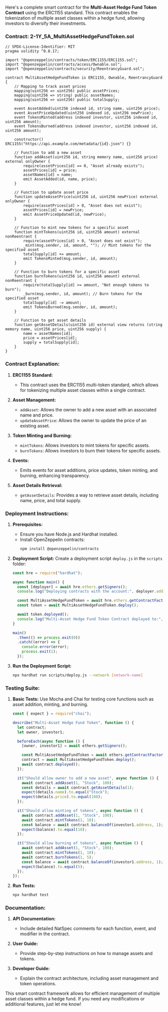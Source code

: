 Here's a complete smart contract for the **Multi-Asset Hedge Fund Token Contract** using the ERC1155 standard. This contract enables the tokenization of multiple asset classes within a hedge fund, allowing investors to diversify their investments.

### Contract: 2-1Y_5A_MultiAssetHedgeFundToken.sol

```solidity
// SPDX-License-Identifier: MIT
pragma solidity ^0.8.17;

import "@openzeppelin/contracts/token/ERC1155/ERC1155.sol";
import "@openzeppelin/contracts/access/Ownable.sol";
import "@openzeppelin/contracts/security/ReentrancyGuard.sol";

contract MultiAssetHedgeFundToken is ERC1155, Ownable, ReentrancyGuard {
    // Mapping to track asset prices
    mapping(uint256 => uint256) public assetPrices; 
    mapping(uint256 => string) public assetNames; 
    mapping(uint256 => uint256) public totalSupply; 

    event AssetAdded(uint256 indexed id, string name, uint256 price);
    event AssetPriceUpdated(uint256 indexed id, uint256 newPrice);
    event TokensMinted(address indexed investor, uint256 indexed id, uint256 amount);
    event TokensBurned(address indexed investor, uint256 indexed id, uint256 amount);

    constructor() ERC1155("https://api.example.com/metadata/{id}.json") {}

    // Function to add a new asset
    function addAsset(uint256 id, string memory name, uint256 price) external onlyOwner {
        require(assetPrices[id] == 0, "Asset already exists");
        assetPrices[id] = price;
        assetNames[id] = name;
        emit AssetAdded(id, name, price);
    }

    // Function to update asset price
    function updateAssetPrice(uint256 id, uint256 newPrice) external onlyOwner {
        require(assetPrices[id] > 0, "Asset does not exist");
        assetPrices[id] = newPrice;
        emit AssetPriceUpdated(id, newPrice);
    }

    // Function to mint new tokens for a specific asset
    function mintTokens(uint256 id, uint256 amount) external nonReentrant {
        require(assetPrices[id] > 0, "Asset does not exist");
        _mint(msg.sender, id, amount, ""); // Mint tokens for the specified asset
        totalSupply[id] += amount;
        emit TokensMinted(msg.sender, id, amount);
    }

    // Function to burn tokens for a specific asset
    function burnTokens(uint256 id, uint256 amount) external nonReentrant {
        require(totalSupply[id] >= amount, "Not enough tokens to burn");
        _burn(msg.sender, id, amount); // Burn tokens for the specified asset
        totalSupply[id] -= amount;
        emit TokensBurned(msg.sender, id, amount);
    }

    // Function to get asset details
    function getAssetDetails(uint256 id) external view returns (string memory name, uint256 price, uint256 supply) {
        name = assetNames[id];
        price = assetPrices[id];
        supply = totalSupply[id];
    }
}
```

### Contract Explanation:

1. **ERC1155 Standard:**
   - This contract uses the ERC1155 multi-token standard, which allows for tokenizing multiple asset classes within a single contract.

2. **Asset Management:**
   - `addAsset`: Allows the owner to add a new asset with an associated name and price.
   - `updateAssetPrice`: Allows the owner to update the price of an existing asset.

3. **Token Minting and Burning:**
   - `mintTokens`: Allows investors to mint tokens for specific assets.
   - `burnTokens`: Allows investors to burn their tokens for specific assets.

4. **Events:**
   - Emits events for asset additions, price updates, token minting, and burning, enhancing transparency.

5. **Asset Details Retrieval:**
   - `getAssetDetails`: Provides a way to retrieve asset details, including name, price, and total supply.

### Deployment Instructions:

1. **Prerequisites:**
   - Ensure you have Node.js and Hardhat installed.
   - Install OpenZeppelin contracts:
     ```bash
     npm install @openzeppelin/contracts
     ```

2. **Deployment Script:**
   Create a deployment script `deploy.js` in the `scripts` folder:

   ```javascript
   const hre = require("hardhat");

   async function main() {
     const [deployer] = await hre.ethers.getSigners();
     console.log("Deploying contracts with the account:", deployer.address);

     const MultiAssetHedgeFundToken = await hre.ethers.getContractFactory("MultiAssetHedgeFundToken");
     const token = await MultiAssetHedgeFundToken.deploy();

     await token.deployed();
     console.log("Multi-Asset Hedge Fund Token Contract deployed to:", token.address);
   }

   main()
     .then(() => process.exit(0))
     .catch((error) => {
       console.error(error);
       process.exit(1);
     });
   ```

3. **Run the Deployment Script:**
   ```bash
   npx hardhat run scripts/deploy.js --network [network-name]
   ```

### Testing Suite:

1. **Basic Tests:**
   Use Mocha and Chai for testing core functions such as asset addition, minting, and burning.

   ```javascript
   const { expect } = require("chai");

   describe("Multi-Asset Hedge Fund Token", function () {
     let contract;
     let owner, investor1;

     beforeEach(async function () {
       [owner, investor1] = await ethers.getSigners();

       const MultiAssetHedgeFundToken = await ethers.getContractFactory("MultiAssetHedgeFundToken");
       contract = await MultiAssetHedgeFundToken.deploy();
       await contract.deployed();
     });

     it("Should allow owner to add a new asset", async function () {
       await contract.addAsset(1, "Stock", 100);
       const details = await contract.getAssetDetails(1);
       expect(details.name).to.equal("Stock");
       expect(details.price).to.equal(100);
     });

     it("Should allow minting of tokens", async function () {
       await contract.addAsset(1, "Stock", 100);
       await contract.mintTokens(1, 10);
       const balance = await contract.balanceOf(investor1.address, 1);
       expect(balance).to.equal(10);
     });

     it("Should allow burning of tokens", async function () {
       await contract.addAsset(1, "Stock", 100);
       await contract.mintTokens(1, 10);
       await contract.burnTokens(1, 5);
       const balance = await contract.balanceOf(investor1.address, 1);
       expect(balance).to.equal(5);
     });
   });
   ```

2. **Run Tests:**
   ```bash
   npx hardhat test
   ```

### Documentation:

1. **API Documentation:**
   - Include detailed NatSpec comments for each function, event, and modifier in the contract.

2. **User Guide:**
   - Provide step-by-step instructions on how to manage assets and tokens.

3. **Developer Guide:**
   - Explain the contract architecture, including asset management and token operations.

This smart contract framework allows for efficient management of multiple asset classes within a hedge fund. If you need any modifications or additional features, just let me know!